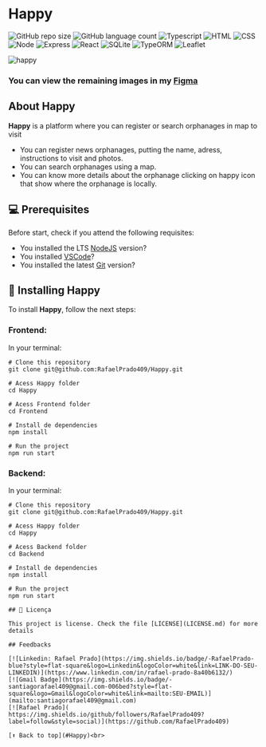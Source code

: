 # **Happy**


![GitHub repo size](https://img.shields.io/github/repo-size/RafaelPrado409/Proffy?style=for-the-badge)
![GitHub language count](https://img.shields.io/github/languages/count/RafaelPrado409/Proffy?style=for-the-badge)
![Typescript](https://img.shields.io/badge/TypeScript-007ACC?style=for-the-badge&logo=typescript&logoColor=white)
![HTML](https://img.shields.io/badge/HTML5-E34F26?style=for-the-badge&logo=html5&logoColor=white)
![CSS](https://img.shields.io/badge/CSS3-1572B6?style=for-the-badge&logo=css3&logoColor=white)
![Node](https://img.shields.io/badge/Node.js-43853D?style=for-the-badge&logo=node.js&logoColor=white)
![Express](https://img.shields.io/badge/Express.js-404D59?style=for-the-badge)
![React](https://img.shields.io/badge/React-20232A?style=for-the-badge&logo=react&logoColor=61DAFB)
![SQLite](https://img.shields.io/badge/SQLite-07405E?style=for-the-badge&logo=sqlite&logoColor=white)
![TypeORM](https://img.shields.io/badge/TypeORM-07405E?style=for-the-badge&logo=typeorm&logoColor=white)
![Leaflet](https://img.shields.io/badge/Leaflet-43853D?style=for-the-badge&logo=leaflet&logoColor=white)

<img src="https://i.imgur.com/X64Qmvn.png?1" alt="happy" />

### You can view the remaining images in my [Figma](https://www.figma.com/file/N7wRAtrybG1LB39SL4nv95/Happy-Rafael%60s?node-id=0%3A1)

## About Happy

**Happy** is a platform where you can register or search orphanages in map to visit

- You can register news orphanages, putting the name, adress, instructions to visit and photos.
- You can search orphanages using a map.
- You can know more details about the orphanage clicking on happy icon that show where the orphanage is locally.

## 💻 Prerequisites

Before start, check if you attend the following requisites:
* You installed the LTS [NodeJS](https://nodejs.org/en/) version?
* You installed [VSCode](https://code.visualstudio.com/)?
* You installed the latest [Git](https://git-scm.com/) version?

## 🚀 Installing Happy

To install **Happy**, follow the next steps:

### Frontend:

In your terminal:

```
# Clone this repository
git clone git@github.com:RafaelPrado409/Happy.git
```
```
# Acess Happy folder
cd Happy
```
```
# Acess Frontend folder
cd Frontend
```
```
# Install de dependencies
npm install
```
```
# Run the project
npm run start
```
### Backend:

In your terminal:

```
# Clone this repository
git clone git@github.com:RafaelPrado409/Happy.git
```
```
# Acess Happy folder
cd Happy
```
```
# Acess Backend folder
cd Backend
```
```
# Install de dependencies
npm install
```
```
# Run the project
npm run start

## 📝 Licença

This project is license. Check the file [LICENSE](LICENSE.md) for more details

## Feedbacks

[![Linkedin: Rafael Prado](https://img.shields.io/badge/-RafaelPrado-blue?style=flat-square&logo=Linkedin&logoColor=white&link=LINK-DO-SEU-LINKEDIN)](https://www.linkedin.com/in/rafael-prado-8a40b6132/)
[![Gmail Badge](https://img.shields.io/badge/-santiagorafael409@gmail.com-006bed?style=flat-square&logo=Gmail&logoColor=white&link=mailto:SEU-EMAIL)](mailto:santiagorafael409@gmail.com)
[![Rafael Prado]( https://img.shields.io/github/followers/RafaelPrado409?label=follow&style=social)](https://github.com/RafaelPrado409)

[⬆ Back to top](#Happy)<br>
